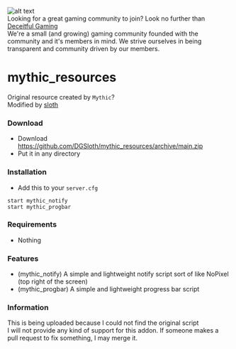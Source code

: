 ![alt text](https://i.imgur.com/WEBsD2d.png "Deceitful Gaming")  
Looking for a great gaming community to join? Look no further than [Deceitful Gaming](https://discord.gg/U4kVv37ynP)  
We're a small (and growing) gaming community founded with the community and it's members in mind. We strive ourselves in being transparent and community driven by our members.

# mythic_resources
Original resource created by `Mythic`?  
Modified by [sloth](https://github.com/DGSloth)

### Download
- Download https://github.com/DGSloth/mythic_resources/archive/main.zip
- Put it in any directory

### Installation
- Add this to your `server.cfg`

```
start mythic_notify
start mythic_progbar
```

### Requirements
- Nothing

### Features
- (mythic_notify) A simple and lightweight notify script sort of like NoPixel (top right of the screen)
- (mythic_progbar) A simple and lightweight progress bar script

### Information
This is being uploaded because I could not find the original script  
I will not provide any kind of support for this addon. If someone makes a pull request to fix something, I may merge it.
